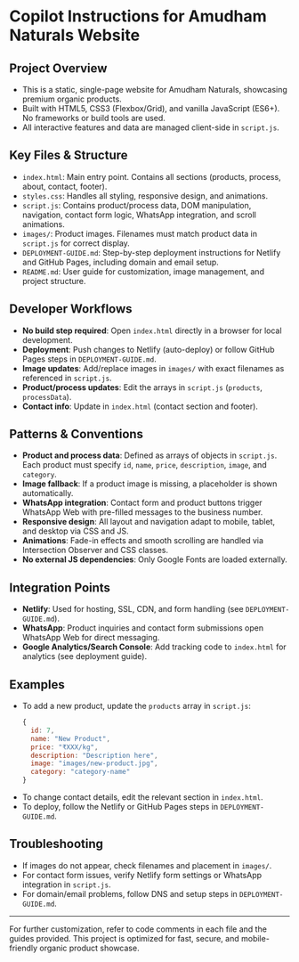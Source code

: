 # Copilot Instructions for Amudham Naturals Website

## Project Overview
- This is a static, single-page website for Amudham Naturals, showcasing premium organic products.
- Built with HTML5, CSS3 (Flexbox/Grid), and vanilla JavaScript (ES6+). No frameworks or build tools are used.
- All interactive features and data are managed client-side in `script.js`.

## Key Files & Structure
- `index.html`: Main entry point. Contains all sections (products, process, about, contact, footer).
- `styles.css`: Handles all styling, responsive design, and animations.
- `script.js`: Contains product/process data, DOM manipulation, navigation, contact form logic, WhatsApp integration, and scroll animations.
- `images/`: Product images. Filenames must match product data in `script.js` for correct display.
- `DEPLOYMENT-GUIDE.md`: Step-by-step deployment instructions for Netlify and GitHub Pages, including domain and email setup.
- `README.md`: User guide for customization, image management, and project structure.

## Developer Workflows
- **No build step required**: Open `index.html` directly in a browser for local development.
- **Deployment**: Push changes to Netlify (auto-deploy) or follow GitHub Pages steps in `DEPLOYMENT-GUIDE.md`.
- **Image updates**: Add/replace images in `images/` with exact filenames as referenced in `script.js`.
- **Product/process updates**: Edit the arrays in `script.js` (`products`, `processData`).
- **Contact info**: Update in `index.html` (contact section and footer).

## Patterns & Conventions
- **Product and process data**: Defined as arrays of objects in `script.js`. Each product must specify `id`, `name`, `price`, `description`, `image`, and `category`.
- **Image fallback**: If a product image is missing, a placeholder is shown automatically.
- **WhatsApp integration**: Contact form and product buttons trigger WhatsApp Web with pre-filled messages to the business number.
- **Responsive design**: All layout and navigation adapt to mobile, tablet, and desktop via CSS and JS.
- **Animations**: Fade-in effects and smooth scrolling are handled via Intersection Observer and CSS classes.
- **No external JS dependencies**: Only Google Fonts are loaded externally.

## Integration Points
- **Netlify**: Used for hosting, SSL, CDN, and form handling (see `DEPLOYMENT-GUIDE.md`).
- **WhatsApp**: Product inquiries and contact form submissions open WhatsApp Web for direct messaging.
- **Google Analytics/Search Console**: Add tracking code to `index.html` for analytics (see deployment guide).

## Examples
- To add a new product, update the `products` array in `script.js`:
  ```js
  {
    id: 7,
    name: "New Product",
    price: "₹XXX/kg",
    description: "Description here",
    image: "images/new-product.jpg",
    category: "category-name"
  }
  ```
- To change contact details, edit the relevant section in `index.html`.
- To deploy, follow the Netlify or GitHub Pages steps in `DEPLOYMENT-GUIDE.md`.

## Troubleshooting
- If images do not appear, check filenames and placement in `images/`.
- For contact form issues, verify Netlify form settings or WhatsApp integration in `script.js`.
- For domain/email problems, follow DNS and setup steps in `DEPLOYMENT-GUIDE.md`.

---
For further customization, refer to code comments in each file and the guides provided. This project is optimized for fast, secure, and mobile-friendly organic product showcase.
